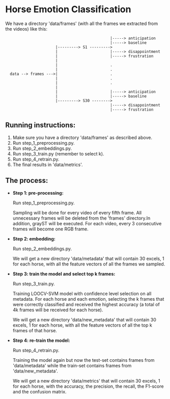 # Horse Emotion Classification
We have a directory 'data/frames' (with all the frames we extracted from the videos) like this:

                                                  |-----> anticipation
                                                  |-----> baseline
                          |---------> S1 --------->
                          |                       |-----> disappointment
                          |                       |-----> frustration
                          |
                          |                       .
                          |                       .
      data --> frames --->|                       .
                          |                       .
                          |                       .
                          |
                          |                       |-----> anticipation
                          |                       |-----> baseline
                          |---------> S30 -------->
                                                  |-----> disappointment
                                                  |-----> frustration
                    
## **Running instructions:**
1. Make sure you have a directory 'data/frames' as described above.
2. Run step_1_preprocessing.py.
3. Run step_2_embeddings.py.
4. Run step_3_train.py (remember to select k).
5. Run step_4_retrain.py.
6. The final results in 'data/metrics'.

## **The process:**  
- **Step 1: pre-processing:**

  Run step_1_preprocessing.py.

  Sampling will be done for every video of every fifth frame. All unnecessary frames will be deleted from the 'frames' directory.In addition, grayST will be executed. For each video, every 3 consecutive frames will become one RGB frame.
  
- **Step 2: embedding:**
  
  Run step_2_embeddings.py.

  We will get a new directory 'data/metadata' that will contain 30 excels, 1 for each horse, with all the feature vectors of all the frames we sampled.

- **Step 3: train the model and select top k frames:**
  
  Run step_3_train.py.

  Training LOOCV-SVM model with confidence level selection on all metadata. For each horse and each emotion, selecting the k frames that were correctly classified and received the highest accuracy (a total of 4k frames will be received for each horse).

  We will get a new directory 'data/new_metadata' that will contain 30 excels, 1 for each horse, with all the feature vectors of all the top k frames of that horse.
- **Step 4: re-train the model:**
  
  Run step_4_retrain.py.

  Training the model again but now the test-set contains frames from 'data/metadata' while the train-set contains frames from 'data/new_metadata'.
  
  We will get a new directory 'data/metrics' that will contain 30 excels, 1 for each horse, with the accuracy, the precision, the recall, the F1-score and the confusion matrix.
